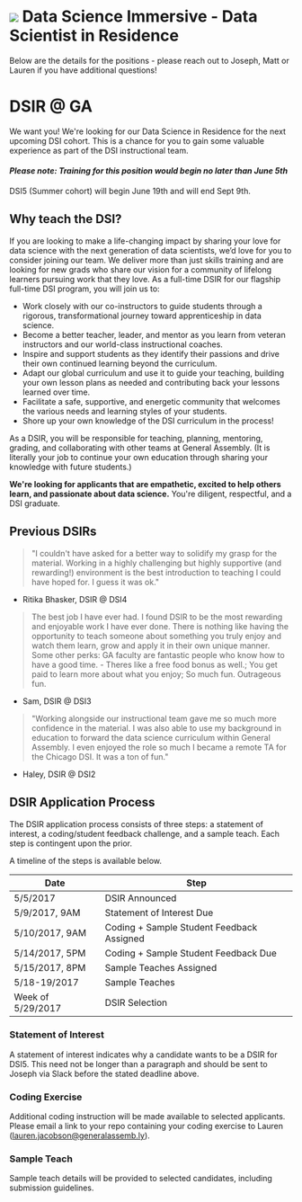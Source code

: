 # ![](https://ga-dash.s3.amazonaws.com/production/assets/logo-9f88ae6c9c3871690e33280fcf557f33.png) Data Science Immersive - Data Scientist in Residence

Below are the details for the positions - please reach out to Joseph, Matt or Lauren if you have additional questions! 


# DSIR @ GA

We want you! We're looking for our Data Science in Residence for the next upcoming DSI cohort. This is a chance for you to gain some valuable experience as part of the DSI instructional team.
#### *Please note: Training for this position would begin no later than June 5th*

DSI5 (Summer cohort) will begin June 19th and will end Sept 9th.

## Why teach the DSI?

If you are looking to make a life-changing impact by sharing your love for data science with the next generation of data scientists, we’d love for you to consider joining our team. We deliver more than just skills training and are looking for new grads who share our vision for a community of lifelong learners pursuing work that they love. As a full-time DSIR for our flagship full-time DSI program, you will join us to:

- Work closely with our co-instructors to guide students through a rigorous, transformational journey toward apprenticeship in data science.
- Become a better teacher, leader, and mentor as you learn from veteran instructors and our world-class instructional coaches.
- Inspire and support students as they identify their passions and drive their own continued learning beyond the curriculum.
- Adapt our global curriculum and use it to guide your teaching, building your own lesson plans as needed and contributing back your lessons learned over time.
- Facilitate a safe, supportive, and energetic community that welcomes the various needs and learning styles of your students.
- Shore up your own knowledge of the DSI curriculum in the process!

As a DSIR, you will be responsible for teaching, planning, mentoring, grading, and collaborating with other teams at General Assembly. (It is literally your job to continue your own education through sharing your knowledge with future students.)

**We're looking for applicants that are empathetic, excited to help others learn, and passionate about data science.** You're diligent, respectful, and a DSI graduate.

## Previous DSIRs

> "I couldn't have asked for a better way to solidify my grasp for the material. Working in a highly challenging but highly supportive (and rewarding!) environment is the best introduction to teaching I could have hoped for. I guess it was ok."
- Ritika Bhasker, DSIR @ DSI4

> The best job I have ever had.
> I found DSIR to be the most rewarding and enjoyable work I have ever done.  There is nothing like having the opportunity to teach someone about something you truly enjoy and watch them learn, grow and apply it in their own unique manner.  
> Some other perks: GA faculty are fantastic people who know how to have a good time.  - Theres like a free food bonus as well.; You get paid to learn more about what you enjoy; So much fun. Outrageous fun.
- Sam, DSIR @ DSI3

> "Working alongside our instructional team gave me so much more confidence in the material. I was also able to use my background in education to forward the data science curriculum within General Assembly. I even enjoyed the role so much I became a remote TA for the Chicago DSI. It was a ton of fun."
- Haley, DSIR @ DSI2


## DSIR Application Process

The DSIR application process consists of three steps: a statement of interest, a coding/student feedback challenge, and a sample teach. Each step is contingent upon the prior.

A timeline of the steps is available below.

| Date          	| Step 					  								 	|
| -----------------	| ----------------------------------------------------------|
| 5/5/2017      	| DSIR Announced											|
| 5/9/2017, 9AM 	| Statement of Interest Due									|
| 5/10/2017, 9AM	| Coding + Sample Student Feedback Assigned					|
| 5/14/2017, 5PM	| Coding + Sample Student Feedback Due						|
| 5/15/2017, 8PM	| Sample Teaches Assigned									|
| 5/18-19/2017  	| Sample Teaches											|
| Week of 5/29/2017	| DSIR Selection											|

### Statement of Interest

A statement of interest indicates why a candidate wants to be a DSIR for DSI5. This need not be longer than a paragraph and should be sent to Joseph via Slack before the stated deadline above.

### Coding Exercise

Additional coding instruction will be made available to selected applicants. Please email a link to your repo containing your coding exercise to Lauren (lauren.jacobson@generalassemb.ly). 

### Sample Teach

Sample teach details will be provided to selected candidates, including submission guidelines.
